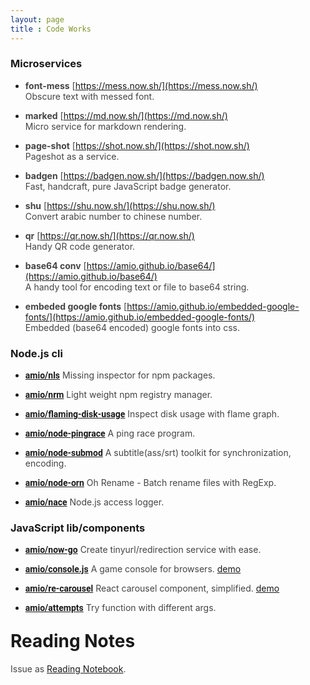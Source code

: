 ```yaml
---
layout: page
title : Code Works
---
```


<style>
  h1, li { margin-top: 1em }
  strong a { font-family: Roboto, sans-serif }
  em { color: #ccc }
  p { color: #444 }
</style>

### Microservices

- **font-mess** [https://mess.now.sh/](https://mess.now.sh/)  
  Obscure text with messed font.

- **marked** [https://md.now.sh/](https://md.now.sh/)  
  Micro service for markdown rendering.

- **page-shot** [https://shot.now.sh/](https://shot.now.sh/)  
  Pageshot as a service.

- **badgen** [https://badgen.now.sh/](https://badgen.now.sh/)  
  Fast, handcraft, pure JavaScript badge generator.

- **shu** [https://shu.now.sh/](https://shu.now.sh/)  
  Convert arabic number to chinese number.

- **qr** [https://qr.now.sh/](https://qr.now.sh/)  
  Handy QR code generator.

- **base64 conv** [https://amio.github.io/base64/](https://amio.github.io/base64/)  
  A handy tool for encoding text or file to base64 string.

- **embeded google fonts** [https://amio.github.io/embedded-google-fonts/](https://amio.github.io/embedded-google-fonts/)  
  Embedded (base64 encoded) google fonts into css.


### Node.js cli

- **[amio/nls](https://github.com/amio/nls/)**
  Missing inspector for npm packages.

- **[amio/nrm](https://github.com/amio/nrm/)**
  Light weight npm registry manager.
  
- **[amio/flaming-disk-usage](https://github.com/amio/flaming-disk-usage/)**
  Inspect disk usage with flame graph.

- **[amio/node-pingrace](https://github.com/amio/node-pingrace/)**
  A ping race program.

- **[amio/node-submod](https://github.com/amio/node-submod/)**
  A subtitle(ass/srt) toolkit for synchronization, encoding.

- **[amio/node-orn](https://github.com/amio/node-orn/)**
  Oh Rename - Batch rename files with RegExp.

- **[amio/nace](https://github.com/amio/nace/)**
  Node.js access logger.

### JavaScript lib/components

- **[amio/now-go](https://github.com/amio/now-go/)**
  Create tinyurl/redirection service with ease.
  
- **[amio/console.js](https://github.com/amio/console.js/)**
  A game console for browsers. [demo](http://amio.github.io/console.js/)

- **[amio/re-carousel](https://github.com/amio/re-carousel/)**
  React carousel component, simplified. [demo](https://amio.github.io/re-carousel/)

- **[amio/attempts](https://github.com/amio/attempts/)**
  Try function with different args.


# Reading Notes

Issue as [Reading Notebook](https://github.com/amio/amio.github.com/issues/).
